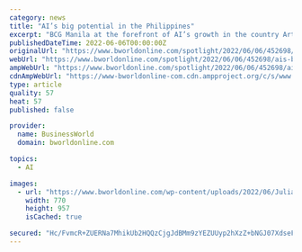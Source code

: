 ```yaml
---
category: news
title: "AI’s big potential in the Philippines"
excerpt: "BCG Manila at the forefront of AI’s growth in the country Artificial intelligence, or simply known as AI, is one of the technologies that is beginning to reshape organizations and businesses in this time of rapid digitalization."
publishedDateTime: 2022-06-06T00:00:00Z
originalUrl: "https://www.bworldonline.com/spotlight/2022/06/06/452698/ais-big-potential-in-the-philippines/"
webUrl: "https://www.bworldonline.com/spotlight/2022/06/06/452698/ais-big-potential-in-the-philippines/"
ampWebUrl: "https://www.bworldonline.com/spotlight/2022/06/06/452698/ais-big-potential-in-the-philippines/?amp"
cdnAmpWebUrl: "https://www-bworldonline-com.cdn.ampproject.org/c/s/www.bworldonline.com/spotlight/2022/06/06/452698/ais-big-potential-in-the-philippines/?amp"
type: article
quality: 57
heat: 57
published: false

provider:
  name: BusinessWorld
  domain: bworldonline.com

topics:
  - AI

images:
  - url: "https://www.bworldonline.com/wp-content/uploads/2022/06/Julian-Cua-BCG-Partner-OL.jpg"
    width: 770
    height: 957
    isCached: true

secured: "Hc/FvmcR+ZUERNa7MhikUb2HQQzCjgJdBMm9zYEZUUyp2hXzZ+bNGJ07XdseFnHUbCSJOtle1N39uQ0FdN0FxF7lPOgdGximeP9hQiqqET9jTRJ8KdmKTs6fyg5fVv2NjO0ILuQvsV4L/rU8lAA7vKzJ5zXK7F4EuQz4+OjhlwNaz1pXvjJuhvqfe288vsuqhE0PDQV+ZfOM+JnCgoMu9OymB8YgPF769wNysaF8TSa7/9tGcLNAWsg7Y1xv96A8ZfFmFoiEzotMhT2WW4EIbu73I33m1Dy/ai6B12UUjR3VZ2dappDoaUjemIKpTvzntdavzxzqzPnf3tCd2BBDAEwSp8qKMhFVkzq9nmXP5eI=;EGeN81CDVpIoP+zGzD/efQ=="
---
```


